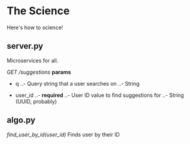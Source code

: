 # The Science

Here's how to science!

## server.py
Microservices for all.

*GET /suggestions*
__params__
- q
..- Query string that a user searches on
..- String

- user_id
..- **required**
..- User ID value to find suggestions for
..- String (UUID, probably)

## algo.py

*find_user_by_id(user_id)*
Finds user by their ID

